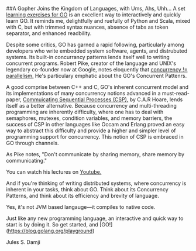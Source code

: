 ##A Gopher Joins the Kingdom of Languages, with Ums, Ahs, Uhh...
A set [learning exercises for GO](http://tour.golang.org/) is an excellent way to interactively and quickly learn GO. It reminds me, delightfully and ruefully of Python and Scala, mixed with C, but with trimmed syntax nuances, absence of tabs as token separator, and enhanced readbility.

Despite some critics, GO has garned a rapid following, particularly among developers who write embedded system software, agents, and distrubuted systems. Its built-in concurrancy patterns lends itself well to writing concurrent programs. Robert Pike, creator of the language and UNIX's legendary co-founder now at Google, notes eloquently that [concurrency != parallelism.](https://www.youtube.com/watch?v=cN_DpYBzKso) He's particulary emphatic about the GO's Concurrent Pattenrs.

A good comprise between C++ and C, GO's inherent concurrent model and its implementations of many concurrency notions advanced in a must-read-paper, [Commuicating Sequential Processes (CSP),](http://spinroot.com/courses/summer/Papers/hoare_1978.pdf) by C.A.R Hoare, lends itself as a better alternative. Because concurrency and multi-threading programming are inherently difficulty, where one has to deal with semaphores, mutexes, condition variables, and memory barriers, the success of CSP in other languages like Occam and Erlang proved an easy way to abstract this difficulty and provide a higher and simpler level of programming support for concurrency. This notion of CSP is embraced in GO through channels.

As Pike notes, "Don't communicate by sharing memory, share memory by communicating."

You can watch his lectures on [Youtube.](https://www.youtube.com/watch?v=cF1zJYkBW4A) 

And if you're thinking of writing distributed systems, where concurrency is inherent in your tasks, think about GO. Think about its Concurrency Patterns, and think about its efficiency and brevity of language.

Yes, it's not JVM based langauge—it compiles to native code. 

Just like any new programming language, an interactive and quick way to start is by doing it. So get started, and [GO!] (https://blog.golang.org/playground)

Jules S. Damji
